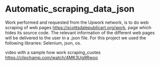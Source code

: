# Automatic_scraping_data_json

Work performed and requested from the Upwork network, is to do web scraping of web pages https://scottsdalepublicart.org/work, page which hides its source code. The relevant information of the different web pages will be delivered to the user in a .json file.
For this project we used the following libraries: Selenium, json, os.   


video with a sample how work  scraping_cuotes https://clipchamp.com/watch/4MK3Ug9Rwoo
